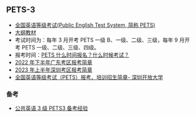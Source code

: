 ## PETS-3

- [全国英语等级考试(Public English Test System, 简称 PETS)](https://pets.neea.edu.cn/)
- [大纲教材](https://pets.neea.edu.cn/html1/folder/16093/1175-1.htm)
- 考试时间为：每年 3 月开考 PETS 一级 B、一级、二级、三级，每年 9 月开考 PETS 一级、二级、三级、四级。
- 报考时间：[PETS 什么时间报名？什么时候考试？](https://pets.neea.edu.cn/html1/report/17121/6347-1.htm)
- [2022 年下半年广东考区报考简章](https://eea.gd.gov.cn/shks/content/post_3959957.html)
- [2023 年上半年深圳考区报考简章](http://szeb.sz.gov.cn/szzkw/qt/tzgg/content/post_10418681.html)
- [全国英语等级考试（PETS）报考、培训招生简章- 深圳开放大学](https://www.szou.edu.cn/html/notice/2018-12-25/3585.html)

### 备考

- [公共英语 3 级 PETS3 备考经验](https://zhuanlan.zhihu.com/p/414809626)
